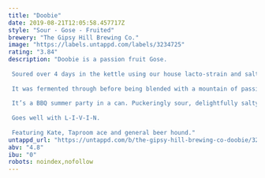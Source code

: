 ```yaml
---
title: "Doobie"
date: 2019-08-21T12:05:58.457717Z
style: "Sour - Gose - Fruited"
brewery: "The Gipsy Hill Brewing Co."
image: "https://labels.untappd.com/labels/3234725"
rating: "3.84"
description: "Doobie is a passion fruit Gose.  Soured over 4 days in the kettle using our house lacto-strain and salted in the boil with Pink Himalayan rock salt.  It was fermented through before being blended with a mountain of passion fruit.  It’s a BBQ summer party in a can. Puckeringly sour, delightfully salty and beautifully fruity.  Goes well with L-I-V-I-N.  Featuring Kate, Taproom ace and general beer hound."
untappd_url: "https://untappd.com/b/the-gipsy-hill-brewing-co-doobie/3234725"
abv: "4.8"
ibu: "0"
robots: noindex,nofollow
---
```

